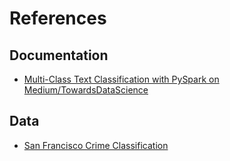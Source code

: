 # References
## Documentation
* [Multi-Class Text Classification with PySpark on Medium/TowardsDataScience](https://towardsdatascience.com/multi-class-text-classification-with-pyspark-7d78d022ed35)

## Data
* [San Francisco Crime Classification](https://www.kaggle.com/c/sf-crime/data)

